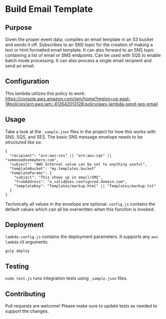 # Build Email Template

## Purpose

Given the proper event data, compiles an email template in an S3 bucket and sends it off.
Subscribes to an SNS topic for the creation of making a text or html formatted email template.
It can also forward to an SNS topic containing a list of email or SMS endpoints.
Can be used with SQS to enable batch mode processing.
It can also process a single email recipient and send an email.

## Configuration

This lambda utilizes this policy to work: https://console.aws.amazon.com/iam/home?region=us-east-1#policies/arn:aws:iam::412642013128:policy/aws-lambda-send-ses-email

## Usage

Take a look at the `_sample.json` files in the project for how this works with SNS, SQS, and SES. The basic SNS message envelope needs to be structured like so:

```
{
  "recipient": "arn:aws:sns" || "arn:aws:sqs" || "someone@somewhere.com",
  "subject": "AWS Internal value can be set to anything useful",
  "templateBucket": "my.templates.bucket"
  "templateParams": {
    "subject": "This shows up in email/SMS",
    "fromAddress": "a_valid@ses.configured.domain.com",
    "templateKey": "Templates/markup.html" || "Templates/markup.txt"
  }
}
```

Technically all values in the envelope are optional. `config.js` contains the default values which can all be overwritten when this function is invoked.

## Deployment

`lambda-config.js` contains the deployment parameters. It supports any `aws lambda` cli arguments.

`gulp deploy`

## Testing

`node test.js` runs integration tests using `_sample.json` files.

## Contributing

Pull requests are welcome! Please make sure to update tests as needed to support the changes.